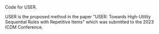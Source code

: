 Code for USER.

USER is the proposed method in the paper "USER: Towards High-Utility Sequential Rules with Repetitive Items" which was submitted to the 2023 ICDM Conference.

